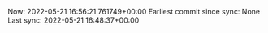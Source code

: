 Now: 2022-05-21 16:56:21.761749+00:00 Earliest commit since sync: None Last sync: 2022-05-21 16:48:37+00:00
